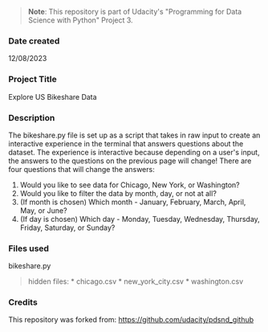 >**Note**: This repository is part of Udacity's "Programming for Data Science with Python" Project 3.

### Date created
12/08/2023

### Project Title
Explore US Bikeshare Data

### Description
The bikeshare.py file is set up as a script that takes in raw input to create an interactive experience in the terminal that answers questions about the dataset. The experience is interactive because depending on a user's input, the answers to the questions on the previous page will change! There are four questions that will change the answers:
1. Would you like to see data for Chicago, New York, or Washington?
2. Would you like to filter the data by month, day, or not at all?
3. (If month is chosen) Which month - January, February, March, April, May, or June?
4. (If day is chosen) Which day - Monday, Tuesday, Wednesday, Thursday, Friday, Saturday, or Sunday?

### Files used
bikeshare.py
> hidden files:
    * chicago.csv
    * new_york_city.csv
    * washington.csv

### Credits
This repository was forked from: https://github.com/udacity/pdsnd_github


